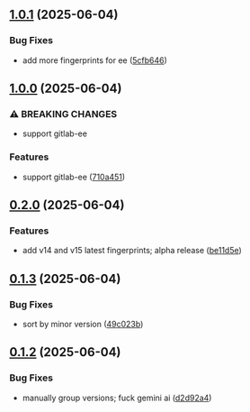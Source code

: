 ## [1.0.1](https://github.com/l4rm4nd/GitLab-Enumerator/compare/v1.0.0...v1.0.1) (2025-06-04)


### Bug Fixes

* add more fingerprints for ee ([5cfb646](https://github.com/l4rm4nd/GitLab-Enumerator/commit/5cfb6462ea00ee962e9e529c9d20d230e90daaf3))

## [1.0.0](https://github.com/l4rm4nd/GitLab-Enumerator/compare/v0.2.0...v1.0.0) (2025-06-04)


### ⚠ BREAKING CHANGES

* support gitlab-ee

### Features

* support gitlab-ee ([710a451](https://github.com/l4rm4nd/GitLab-Enumerator/commit/710a451201092bf08c85ed97ca5e2067e6652d5c))

## [0.2.0](https://github.com/l4rm4nd/GitLab-Enumerator/compare/v0.1.3...v0.2.0) (2025-06-04)


### Features

* add v14 and v15 latest fingerprints; alpha release ([be11d5e](https://github.com/l4rm4nd/GitLab-Enumerator/commit/be11d5e88d99f718f6ea80d4130fac0aa60df1ae))

## [0.1.3](https://github.com/l4rm4nd/GitLab-Enumerator/compare/v0.1.2...v0.1.3) (2025-06-04)


### Bug Fixes

* sort by minor version ([49c023b](https://github.com/l4rm4nd/GitLab-Enumerator/commit/49c023bf67d4a60565118910bc4af89d48a38210))

## [0.1.2](https://github.com/l4rm4nd/GitLab-Enumerator/compare/v0.1.1...v0.1.2) (2025-06-04)


### Bug Fixes

* manually group versions; fuck gemini ai ([d2d92a4](https://github.com/l4rm4nd/GitLab-Enumerator/commit/d2d92a462414cb407c099aa7ce0dfaec13802473))

